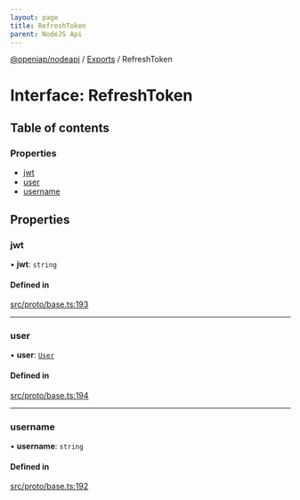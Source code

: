 ```yaml
---
layout: page
title: RefreshToken
parent: NodeJS Api
---
```

[@openiap/nodeapi](../README.md) / [Exports](../modules.md) / RefreshToken

# Interface: RefreshToken

## Table of contents

### Properties

- [jwt](RefreshToken.md#jwt)
- [user](RefreshToken.md#user)
- [username](RefreshToken.md#username)

## Properties

### jwt

• **jwt**: `string`

#### Defined in

[src/proto/base.ts:193](https://github.com/openiap/nodeapi/blob/a6b5438/src/proto/base.ts#L193)

___

### user

• **user**: [`User`](../modules.md#user)

#### Defined in

[src/proto/base.ts:194](https://github.com/openiap/nodeapi/blob/a6b5438/src/proto/base.ts#L194)

___

### username

• **username**: `string`

#### Defined in

[src/proto/base.ts:192](https://github.com/openiap/nodeapi/blob/a6b5438/src/proto/base.ts#L192)
